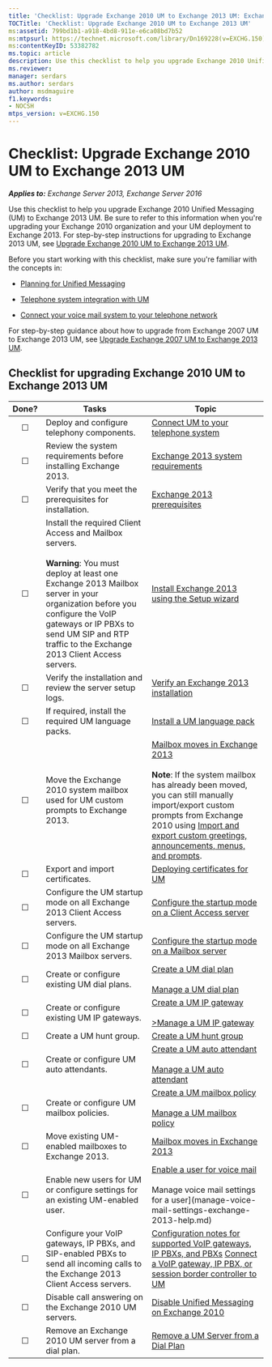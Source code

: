 ```yaml
---
title: 'Checklist: Upgrade Exchange 2010 UM to Exchange 2013 UM: Exchange 2013 Help'
TOCTitle: 'Checklist: Upgrade Exchange 2010 UM to Exchange 2013 UM'
ms:assetid: 799bd1b1-a918-4bd8-911e-e6ca08bd7b52
ms:mtpsurl: https://technet.microsoft.com/library/Dn169228(v=EXCHG.150)
ms:contentKeyID: 53382782
ms.topic: article
description: Use this checklist to help you upgrade Exchange 2010 Unified Messaging (UM) to Exchange 2013 UM.
ms.reviewer: 
manager: serdars
ms.author: serdars
author: msdmaguire
f1.keywords:
- NOCSH
mtps_version: v=EXCHG.150
---
```


# Checklist: Upgrade Exchange 2010 UM to Exchange 2013 UM

_**Applies to:** Exchange Server 2013, Exchange Server 2016_

Use this checklist to help you upgrade Exchange 2010 Unified Messaging (UM) to Exchange 2013 UM. Be sure to refer to this information when you're upgrading your Exchange 2010 organization and your UM deployment to Exchange 2013. For step-by-step instructions for upgrading to Exchange 2013 UM, see [Upgrade Exchange 2010 UM to Exchange 2013 UM](upgrade-exchange-2010-um-to-exchange-2013-um-exchange-2013-help.md).

Before you start working with this checklist, make sure you're familiar with the concepts in:

- [Planning for Unified Messaging](planning-for-unified-messaging-exchange-2013-help.md)

- [Telephone system integration with UM](../ExchangeOnline/voice-mail-unified-messaging/telephone-system-integration-with-um/telephone-system-integration-with-um.md)

- [Connect your voice mail system to your telephone network](../ExchangeOnline/voice-mail-unified-messaging/connect-voice-mail-system/connect-voice-mail-system.md)

For step-by-step guidance about how to upgrade from Exchange 2007 UM to Exchange 2013 UM, see [Upgrade Exchange 2007 UM to Exchange 2013 UM](upgrade-exchange-2007-um-to-exchange-2013-um-exchange-2013-help.md). 

## Checklist for upgrading Exchange 2010 UM to Exchange 2013 UM

|Done?|Tasks|Topic|
|:---:|---|---|
|☐|Deploy and configure telephony components.|[Connect UM to your telephone system](connect-um-to-your-telephone-system-exchange-2013-help.md)|
|☐|Review the system requirements before installing Exchange 2013.|[Exchange 2013 system requirements](exchange-2013-system-requirements-exchange-2013-help.md)|
|☐|Verify that you meet the prerequisites for installation.|[Exchange 2013 prerequisites](exchange-2013-prerequisites-exchange-2013-help.md)|
|☐|Install the required Client Access and Mailbox servers. <br/><br/> **Warning**: You must deploy at least one Exchange 2013 Mailbox server in your organization before you configure the VoIP gateways or IP PBXs to send UM SIP and RTP traffic to the Exchange 2013 Client Access servers.|[Install Exchange 2013 using the Setup wizard](install-exchange-2013-using-the-setup-wizard-exchange-2013-help.md)|
|☐|Verify the installation and review the server setup logs.|[Verify an Exchange 2013 installation](verify-an-exchange-2013-installation-exchange-2013-help.md)|
|☐|If required, install the required UM language packs.|[Install a UM language pack](install-a-um-language-pack-exchange-2013-help.md)|
|☐|Move the Exchange 2010 system mailbox used for UM custom prompts to Exchange 2013.|[Mailbox moves in Exchange 2013](mailbox-moves-in-exchange-2013-exchange-2013-help.md) <br/><br/> **Note**: If the system mailbox has already been moved, you can still manually import/export custom prompts from Exchange 2010 using [Import and export custom greetings, announcements, menus, and prompts](import-and-export-custom-greetings-announcements-menus-and-prompts-exchange-2013-help.md).|
|☐|Export and import certificates.|[Deploying certificates for UM](deploying-certificates-for-um-exchange-2013-help.md)|
|☐|Configure the UM startup mode on all Exchange 2013 Client Access servers.|[Configure the startup mode on a Client Access server](configure-the-startup-mode-on-a-client-access-server-exchange-2013-help.md)|
|☐|Configure the UM startup mode on all Exchange 2013 Mailbox servers.|[Configure the startup mode on a Mailbox server](configure-the-startup-mode-on-a-mailbox-server-exchange-2013-help.md)|
|☐|Create or configure existing UM dial plans.|[Create a UM dial plan](create-um-dial-plan-exchange-2013-help.md) <br/><br/> [Manage a UM dial plan](manage-um-dial-plan-exchange-2013-help.md)|
|☐|Create or configure existing UM IP gateways.|[Create a UM IP gateway](create-um-ip-gateway-exchange-2013-help.md) <br/><br/> [>Manage a UM IP gateway](manage-um-ip-gateway-exchange-2013-help.md)|
|☐|Create a UM hunt group.|[Create a UM hunt group](create-um-hunt-group-exchange-2013-help.md)|
|☐|Create or configure UM auto attendants.|[Create a UM auto attendant](create-a-um-auto-attendant-exchange-2013-help.md) <br/><br/> [Manage a UM auto attendant](manage-um-auto-attendant-exchange-2013-help.md)|
|☐|Create or configure UM mailbox policies.|[Create a UM mailbox policy](create-um-mailbox-policy-exchange-2013-help.md) <br/><br/> [Manage a UM mailbox policy](manage-um-mailbox-policy-exchange-2013-help.md)|
|☐|Move existing UM-enabled mailboxes to Exchange 2013.|[Mailbox moves in Exchange 2013](mailbox-moves-in-exchange-2013-exchange-2013-help.md)|
|☐|Enable new users for UM or configure settings for an existing UM-enabled user.|[Enable a user for voice mail](enable-a-user-for-voice-mail-exchange-2013-help.md) <br/><br/> Manage voice mail settings for a user](manage-voice-mail-settings-exchange-2013-help.md)|
|☐|Configure your VoIP gateways, IP PBXs, and SIP-enabled PBXs to send all incoming calls to the Exchange 2013 Client Access servers.|[Configuration notes for supported VoIP gateways, IP PBXs, and PBXs](configuration-notes-for-voip-gateways-exchange-2013-help.md) [Connect a VoIP gateway, IP PBX, or session border controller to UM](connect-a-voip-gateway-ip-pbx-or-session-border-controller-to-um-exchange-2013-help.md)|
|☐|Disable call answering on the Exchange 2010 UM servers.|[Disable Unified Messaging on Exchange 2010](/previous-versions/office/exchange-server-2010/bb123529(v=exchg.141))|
|☐|Remove an Exchange 2010 UM server from a dial plan.|[Remove a UM Server from a Dial Plan](/previous-versions/office/exchange-server-2010/aa997238(v=exchg.141))|
